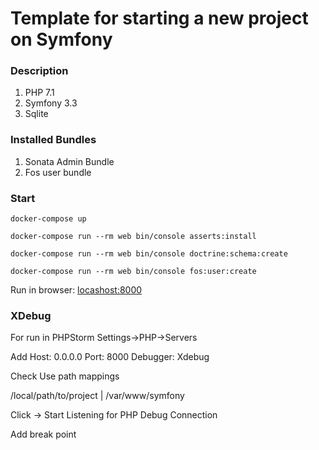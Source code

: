 Template for starting a new project on Symfony
=============================================

### Description

1. PHP 7.1
2. Symfony 3.3
3. Sqlite

### Installed Bundles

1. Sonata Admin Bundle
2. Fos user bundle

### Start
```
docker-compose up

docker-compose run --rm web bin/console asserts:install

docker-compose run --rm web bin/console doctrine:schema:create

docker-compose run --rm web bin/console fos:user:create
```

Run in browser: [locashost:8000](http://locashost:8000)

### XDebug

For run in PHPStorm
Settings->PHP->Servers

Add
Host: 0.0.0.0 
Port: 8000
Debugger: Xdebug

Check Use path mappings

/local/path/to/project | /var/www/symfony

Click -> Start Listening for PHP Debug Connection

Add break point

